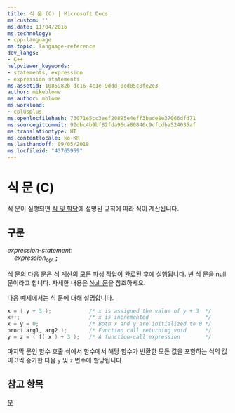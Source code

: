 ```yaml
---
title: 식 문 (C) | Microsoft Docs
ms.custom: ''
ms.date: 11/04/2016
ms.technology:
- cpp-language
ms.topic: language-reference
dev_langs:
- C++
helpviewer_keywords:
- statements, expression
- expression statements
ms.assetid: 1085982b-dc16-4c1e-9ddd-0cd85c8fe2e3
author: mikeblome
ms.author: mblome
ms.workload:
- cplusplus
ms.openlocfilehash: 73071e5cc3eef20895e4eff3bade8e37066dfd71
ms.sourcegitcommit: 92dbc4b9bf82fda96da80846c9cfcdba524035af
ms.translationtype: HT
ms.contentlocale: ko-KR
ms.lasthandoff: 09/05/2018
ms.locfileid: "43765959"
---
```

# <a name="expression-statement-c"></a>식 문 (C)

식 문이 실행되면 [식 및 할당](../c-language/expressions-and-assignments.md)에 설명된 규칙에 따라 식이 계산됩니다.

## <a name="syntax"></a>구문

*expression-statement*:<br/>
&nbsp;&nbsp;&nbsp;&nbsp;*expression*<sub>opt</sub> **;**

식 문의 다음 문은 식 계산의 모든 파생 작업이 완료된 후에 실행됩니다. 빈 식 문을 null 문이라고 합니다. 자세한 내용은 [Null 문](../c-language/null-statement-c.md)을 참조하세요.

다음 예제에서는 식 문에 대해 설명합니다.

```C
x = ( y + 3 );            /* x is assigned the value of y + 3  */
x++;                      /* x is incremented                  */
x = y = 0;                /* Both x and y are initialized to 0 */
proc( arg1, arg2 );       /* Function call returning void      */
y = z = ( f( x ) + 3 );   /* A function-call expression        */
```

마지막 문인 함수 호출 식에서 함수에서 해당 함수가 반환한 모든 값을 포함하는 식의 값이 3씩 증가한 다음 `y` 및 `z` 변수에 할당됩니다.

## <a name="see-also"></a>참고 항목

[문](../c-language/statements-c.md)
